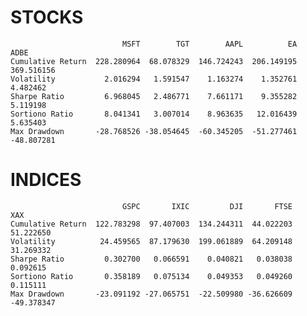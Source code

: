 # STOCKS
                             MSFT        TGT        AAPL          EA        ADBE
    Cumulative Return  228.280964  68.078329  146.724243  206.149195  369.516156
    Volatility           2.016294   1.591547    1.163274    1.352761    4.482462
    Sharpe Ratio         6.968045   2.486771    7.661171    9.355282    5.119198
    Sortiono Ratio       8.041341   3.007014    8.963635   12.016439    5.635403
    Max Drawdown       -28.768526 -38.054645  -60.345205  -51.277461  -48.807281
    
    
# INDICES
                             GSPC       IXIC         DJI       FTSE        XAX
    Cumulative Return  122.783298  97.407003  134.244311  44.022203  51.222650
    Volatility          24.459565  87.179630  199.061889  64.209148  31.269332
    Sharpe Ratio         0.302700   0.066591    0.040821   0.038038   0.092615
    Sortiono Ratio       0.358189   0.075134    0.049353   0.049260   0.115111
    Max Drawdown       -23.091192 -27.065751  -22.509980 -36.626609 -49.378347
   
